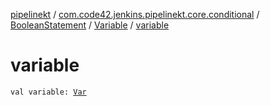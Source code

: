 [pipelinekt](../../../index.md) / [com.code42.jenkins.pipelinekt.core.conditional](../../index.md) / [BooleanStatement](../index.md) / [Variable](index.md) / [variable](./variable.md)

# variable

`val variable: `[`Var`](../../../com.code42.jenkins.pipelinekt.core.vars/-var/index.md)
